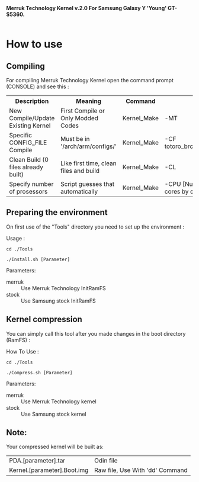 <table><tr><strong>Merruk Technology Kernel v.2.0 For Samsung Galaxy Y <b>'Young'</b> GT-S5360.</tr></strong></table>

How to use
==============

Compiling
---------------

For compiling Merruk Technology Kernel open the command prompt (CONSOLE) and see this :

<table>
  <tr>
	<th>Description</th><th>Meaning</th><th>Command</th><th>Parameter</th>
  </tr>
  <tr>
	<td>New Compile/Update Existing Kernel</td><td>First Compile or Only Modded Codes</td><td>Kernel_Make</td><td>-MT</td>
  </tr>
  <tr>
	<td>Specific CONFIG_FILE Compile</td><td>Must be in '/arch/arm/configs/'</td><td>Kernel_Make</td><td>-CF totoro_brcm21553_05_defconfig</td>
  </tr>
  <tr>
	<td>Clean Build (0 files already built)</td><td>Like first time, clean files and build</td><td>Kernel_Make</td><td>-CL</td>
  </tr>
  <tr>
	<td>Specify number of prosessors</td><td>Script guesses that automatically</td><td>Kernel_Make</td><td>-CPU [Number of cores] (all cores by default)</td>
  </tr>
</table>


Preparing the environment
----------------------------

On first use of the "Tools" directory you need to set up the environment :

Usage :

	cd ./Tools

	./Install.sh [Parameter]

Parameters:
<dl>
	<dt>merruk</dt>
	<dd>Use Merruk Technology InitRamFS</dd>
	<dt>stock</dt>
	<dd>Use Samsung stock InitRamFS</dd>
</dl>



Kernel compression
--------------------

You can simply call this tool after you made changes in the boot directory (RamFS) :

How To Use :

	cd ./Tools

	./Compress.sh [Parameter]

Parameters:
<dl>
	<dt>merruk</dt>
	<dd>Use Merruk Technology kernel</dd>
	<dt>stock</dt>
	<dd>Use Samsung stock kernel</dd>
</dl>


Note:
------

Your compressed kernel will be built as:

<table>
	<tr>
		<td>PDA.[parameter].tar</td><td>Odin file</td>
	</tr>
	<tr>
		<td>Kernel.[parameter].Boot.img</td><td>Raw file, Use With 'dd' Command</td>
	</tr>
</table>